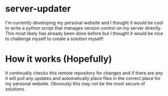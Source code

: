 # server-updater
I'm currently developing my personal website and I thought it would be cool to write a python script that manages version control on my server directly.
This most likely has already been done before but I thought it would be nice to challenge myself to create a solution myself!

# How it works (Hopefully)
It continually checks this remote repository for changes and if there are any it will pull any updates and automatically place files in the correct place for my personal website. Obviously this may not be the most secure of solutions.
